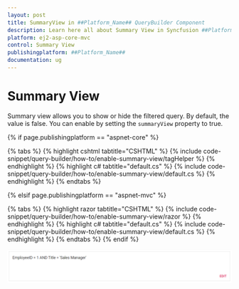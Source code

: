```yaml
---
layout: post
title: SummaryView in ##Platform_Name## QueryBuilder Component
description: Learn here all about Summary View in Syncfusion ##Platform_Name## QueryBuilder component of Syncfusion Essential JS 2 and more.
platform: ej2-asp-core-mvc
control: Summary View
publishingplatform: ##Platform_Name##
documentation: ug
---
```


# Summary View

Summary view allows you to show or hide the filtered query. By default, the value is false. You can enable by setting the `summaryView` property to true.

{% if page.publishingplatform == "aspnet-core" %}

{% tabs %}
{% highlight cshtml tabtitle="CSHTML" %}
{% include code-snippet/query-builder/how-to/enable-summary-view/tagHelper %}
{% endhighlight %}
{% highlight c# tabtitle="default.cs" %}
{% include code-snippet/query-builder/how-to/enable-summary-view/default.cs %}
{% endhighlight %}
{% endtabs %}

{% elsif page.publishingplatform == "aspnet-mvc" %}

{% tabs %}
{% highlight razor tabtitle="CSHTML" %}
{% include code-snippet/query-builder/how-to/enable-summary-view/razor %}
{% endhighlight %}
{% highlight c# tabtitle="default.cs" %}
{% include code-snippet/query-builder/how-to/enable-summary-view/default.cs %}
{% endhighlight %}
{% endtabs %}
{% endif %}

![Query builder Sample](../images/summary-view.png)